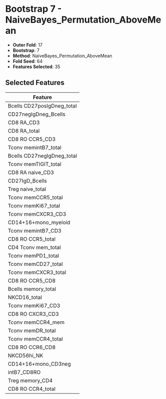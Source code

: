 # Bootstrap 7 - NaiveBayes_Permutation_AboveMean

- **Outer Fold**: 17
- **Bootstrap**: 7
- **Method**: NaiveBayes_Permutation_AboveMean
- **Fold Seed**: 64
- **Features Selected**: 35

## Selected Features

| Feature |
|---------|
| Bcells CD27posIgDneg_total |
| CD27negIgDneg_Bcells |
| CD8 RA_CD3 |
| CD8 RA_total |
| CD8 RO CCR5_CD3 |
| Tconv memintB7_total |
| Bcells CD27negIgDneg_total |
| Tconv memTIGIT_total |
| CD8 RA naive_CD3 |
| CD27IgD_Bcells |
| Treg naive_total |
| Tconv memCCR5_total |
| Tconv memKi67_total |
| Tconv memCXCR3_CD3 |
| CD14+16+mono_myeloid |
| Tconv memintB7_CD3 |
| CD8 RO CCR5_total |
| CD4 Tconv mem_total |
| Tconv memPD1_total |
| Tconv memCD27_total |
| Tconv memCXCR3_total |
| CD8 RO CCR5_CD8 |
| Bcells memory_total |
| NKCD16_total |
| Tconv memKi67_CD3 |
| CD8 RO CXCR3_CD3 |
| Tconv memCCR4_mem |
| Tconv memDR_total |
| Tconv memCCR4_total |
| CD8 RO CCR6_CD8 |
| NKCD56hi_NK |
| CD14+16+mono_CD3neg |
| intB7_CD8RO |
| Treg memory_CD4 |
| CD8 RO CCR4_total |
